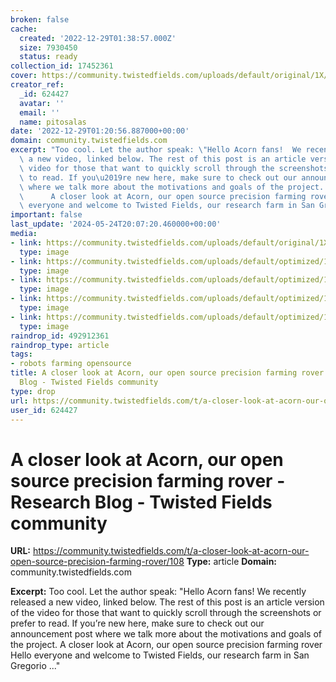 ```yaml
---
broken: false
cache:
  created: '2022-12-29T01:38:57.000Z'
  size: 7930450
  status: ready
collection_id: 17452361
cover: https://community.twistedfields.com/uploads/default/original/1X/6fc1d04a314e1f2faa27f898e7059cd3afabb05f.jpeg
creator_ref:
  _id: 624427
  avatar: ''
  email: ''
  name: pitosalas
date: '2022-12-29T01:20:56.887000+00:00'
domain: community.twistedfields.com
excerpt: "Too cool. Let the author speak: \"Hello Acorn fans!  We recently released\
  \ a new video, linked below. The rest of this post is an article version of the\
  \ video for those that want to quickly scroll through the screenshots or prefer\
  \ to read. If you\u2019re new here, make sure to check out our announcement post\
  \ where we talk more about the motivations and goals of the project.           \
  \      A closer look at Acorn, our open source precision farming rover    Hello\
  \ everyone and welcome to Twisted Fields, our research farm in San Gregorio ...\""
important: false
last_update: '2024-05-24T20:07:20.460000+00:00'
media:
- link: https://community.twistedfields.com/uploads/default/original/1X/6fc1d04a314e1f2faa27f898e7059cd3afabb05f.jpeg
  type: image
- link: https://community.twistedfields.com/uploads/default/optimized/1X/9b5665d2a3820d638d64ad0e2243ae2eb966233a_2_690x388.jpeg
  type: image
- link: https://community.twistedfields.com/uploads/default/optimized/1X/e93d4824a7a978a86a7092093406923dac7b4ff9_2_690x388.jpeg
  type: image
- link: https://community.twistedfields.com/uploads/default/optimized/1X/4f1f01ea8146ce846d141d221f7f589801f15563_2_690x388.jpeg
  type: image
- link: https://community.twistedfields.com/uploads/default/optimized/1X/685f2a267bf7f4d78e658bfb825ba22c030dd426_2_690x388.jpeg
  type: image
raindrop_id: 492912361
raindrop_type: article
tags:
- robots farming opensource
title: A closer look at Acorn, our open source precision farming rover - Research
  Blog - Twisted Fields community
type: drop
url: https://community.twistedfields.com/t/a-closer-look-at-acorn-our-open-source-precision-farming-rover/108
user_id: 624427
---
```


# A closer look at Acorn, our open source precision farming rover - Research Blog - Twisted Fields community

**URL:** https://community.twistedfields.com/t/a-closer-look-at-acorn-our-open-source-precision-farming-rover/108
**Type:** article
**Domain:** community.twistedfields.com

**Excerpt:** Too cool. Let the author speak: "Hello Acorn fans!  We recently released a new video, linked below. The rest of this post is an article version of the video for those that want to quickly scroll through the screenshots or prefer to read. If you’re new here, make sure to check out our announcement post where we talk more about the motivations and goals of the project.                 A closer look at Acorn, our open source precision farming rover    Hello everyone and welcome to Twisted Fields, our research farm in San Gregorio ..."
